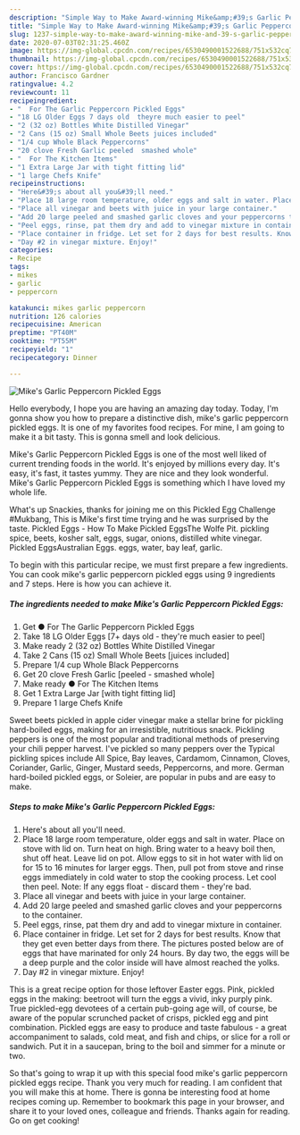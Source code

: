 ```yaml
---
description: "Simple Way to Make Award-winning Mike&amp;#39;s Garlic Peppercorn Pickled Eggs"
title: "Simple Way to Make Award-winning Mike&amp;#39;s Garlic Peppercorn Pickled Eggs"
slug: 1237-simple-way-to-make-award-winning-mike-and-39-s-garlic-peppercorn-pickled-eggs
date: 2020-07-03T02:31:25.460Z
image: https://img-global.cpcdn.com/recipes/6530490001522688/751x532cq70/mikes-garlic-peppercorn-pickled-eggs-recipe-main-photo.jpg
thumbnail: https://img-global.cpcdn.com/recipes/6530490001522688/751x532cq70/mikes-garlic-peppercorn-pickled-eggs-recipe-main-photo.jpg
cover: https://img-global.cpcdn.com/recipes/6530490001522688/751x532cq70/mikes-garlic-peppercorn-pickled-eggs-recipe-main-photo.jpg
author: Francisco Gardner
ratingvalue: 4.2
reviewcount: 11
recipeingredient:
- "  For The Garlic Peppercorn Pickled Eggs"
- "18 LG Older Eggs 7 days old  theyre much easier to peel"
- "2 (32 oz) Bottles White Distilled Vinegar"
- "2 Cans (15 oz) Small Whole Beets juices included"
- "1/4 cup Whole Black Peppercorns"
- "20 clove Fresh Garlic peeled  smashed whole"
- "  For The Kitchen Items"
- "1 Extra Large Jar with tight fitting lid"
- "1 large Chefs Knife"
recipeinstructions:
- "Here&#39;s about all you&#39;ll need."
- "Place 18 large room temperature, older eggs and salt in water. Place on stove with lid on. Turn heat on high. Bring water to a heavy boil then, shut off heat. Leave lid on pot. Allow eggs to sit in hot water with lid on for 15 to 16 minutes for larger eggs. Then, pull pot from stove and rinse eggs immediately in cold water to stop the cooking process. Let cool then peel. Note: If any eggs float - discard them - they&#39;re bad."
- "Place all vinegar and beets with juice in your large container."
- "Add 20 large peeled and smashed garlic cloves and your peppercorns to the container."
- "Peel eggs, rinse, pat them dry and add to vinegar mixture in container."
- "Place container in fridge. Let set for 2 days for best results. Know that they get even better days from there. The pictures posted below are of eggs that have marinated for only 24 hours. By day two, the eggs will be a deep purple and the color inside will have almost reached the yolks."
- "Day #2 in vinegar mixture. Enjoy!"
categories:
- Recipe
tags:
- mikes
- garlic
- peppercorn

katakunci: mikes garlic peppercorn 
nutrition: 126 calories
recipecuisine: American
preptime: "PT40M"
cooktime: "PT55M"
recipeyield: "1"
recipecategory: Dinner

---
```



![Mike&#39;s Garlic Peppercorn Pickled Eggs](https://img-global.cpcdn.com/recipes/6530490001522688/751x532cq70/mikes-garlic-peppercorn-pickled-eggs-recipe-main-photo.jpg)

Hello everybody, I hope you are having an amazing day today. Today, I'm gonna show you how to prepare a distinctive dish, mike&#39;s garlic peppercorn pickled eggs. It is one of my favorites food recipes. For mine, I am going to make it a bit tasty. This is gonna smell and look delicious.

Mike&#39;s Garlic Peppercorn Pickled Eggs is one of the most well liked of current trending foods in the world. It's enjoyed by millions every day. It's easy, it's fast, it tastes yummy. They are nice and they look wonderful. Mike&#39;s Garlic Peppercorn Pickled Eggs is something which I have loved my whole life.

What&#39;s up Snackies, thanks for joining me on this Pickled Egg Challenge #Mukbang, This is Mike&#39;s first time trying and he was surprised by the taste. Pickled Eggs - How To Make Pickled EggsThe Wolfe Pit. pickling spice, beets, kosher salt, eggs, sugar, onions, distilled white vinegar. Pickled EggsAustralian Eggs. eggs, water, bay leaf, garlic.


To begin with this particular recipe, we must first prepare a few ingredients. You can cook mike&#39;s garlic peppercorn pickled eggs using 9 ingredients and 7 steps. Here is how you can achieve it.

<!--inarticleads1-->

##### The ingredients needed to make Mike&#39;s Garlic Peppercorn Pickled Eggs:

1. Get  ● For The Garlic Peppercorn Pickled Eggs
1. Take 18 LG Older Eggs [7+ days old - they&#39;re much easier to peel]
1. Make ready 2 (32 oz) Bottles White Distilled Vinegar
1. Take 2 Cans (15 oz) Small Whole Beets [juices included]
1. Prepare 1/4 cup Whole Black Peppercorns
1. Get 20 clove Fresh Garlic [peeled - smashed whole]
1. Make ready  ● For The Kitchen Items
1. Get 1 Extra Large Jar [with tight fitting lid]
1. Prepare 1 large Chefs Knife


Sweet beets pickled in apple cider vinegar make a stellar brine for pickling hard-boiled eggs, making for an irresistible, nutritious snack. Pickling peppers is one of the most popular and traditional methods of preserving your chili pepper harvest. I&#39;ve pickled so many peppers over the Typical pickling spices include All Spice, Bay leaves, Cardamom, Cinnamon, Cloves, Coriander, Garlic, Ginger, Mustard seeds, Peppercorns, and more. German hard-boiled pickled eggs, or Soleier, are popular in pubs and are easy to make. 

<!--inarticleads2-->

##### Steps to make Mike&#39;s Garlic Peppercorn Pickled Eggs:

1. Here&#39;s about all you&#39;ll need.
1. Place 18 large room temperature, older eggs and salt in water. Place on stove with lid on. Turn heat on high. Bring water to a heavy boil then, shut off heat. Leave lid on pot. Allow eggs to sit in hot water with lid on for 15 to 16 minutes for larger eggs. Then, pull pot from stove and rinse eggs immediately in cold water to stop the cooking process. Let cool then peel. Note: If any eggs float - discard them - they&#39;re bad.
1. Place all vinegar and beets with juice in your large container.
1. Add 20 large peeled and smashed garlic cloves and your peppercorns to the container.
1. Peel eggs, rinse, pat them dry and add to vinegar mixture in container.
1. Place container in fridge. Let set for 2 days for best results. Know that they get even better days from there. The pictures posted below are of eggs that have marinated for only 24 hours. By day two, the eggs will be a deep purple and the color inside will have almost reached the yolks.
1. Day #2 in vinegar mixture. Enjoy!


This is a great recipe option for those leftover Easter eggs. Pink, pickled eggs in the making: beetroot will turn the eggs a vivid, inky purply pink. True pickled-egg devotees of a certain pub-going age will, of course, be aware of the popular scrunched packet of crisps, pickled egg and pint combination. Pickled eggs are easy to produce and taste fabulous - a great accompaniment to salads, cold meat, and fish and chips, or slice for a roll or sandwich. Put it in a saucepan, bring to the boil and simmer for a minute or two. 

So that's going to wrap it up with this special food mike&#39;s garlic peppercorn pickled eggs recipe. Thank you very much for reading. I am confident that you will make this at home. There is gonna be interesting food at home recipes coming up. Remember to bookmark this page in your browser, and share it to your loved ones, colleague and friends. Thanks again for reading. Go on get cooking!
